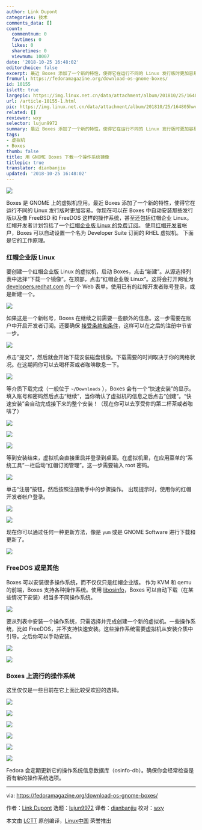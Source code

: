 ```yaml
---
author: Link Dupont
categories: 技术
comments_data: []
count:
  commentnum: 0
  favtimes: 0
  likes: 0
  sharetimes: 0
  viewnum: 10007
date: '2018-10-25 16:48:02'
editorchoice: false
excerpt: 最近 Boxes 添加了一个新的特性，使得它在运行不同的 Linux 发行版时更加容易。
fromurl: https://fedoramagazine.org/download-os-gnome-boxes/
id: 10155
islctt: true
largepic: https://img.linux.net.cn/data/attachment/album/201810/25/164805hworcwv1opopf1fo.jpg
url: /article-10155-1.html
pic: https://img.linux.net.cn/data/attachment/album/201810/25/164805hworcwv1opopf1fo.jpg.thumb.jpg
related: []
reviewer: wxy
selector: lujun9972
summary: 最近 Boxes 添加了一个新的特性，使得它在运行不同的 Linux 发行版时更加容易。
tags:
- 虚拟机
- Boxes
thumb: false
title: 用 GNOME Boxes 下载一个操作系统镜像
titlepic: true
translator: dianbanjiu
updated: '2018-10-25 16:48:02'
---
```


![](/data/attachment/album/201810/25/164805hworcwv1opopf1fo.jpg)


Boxes 是 GNOME 上的虚拟机应用。最近 Boxes 添加了一个新的特性，使得它在运行不同的 Linux 发行版时更加容易。你现在可以在 Boxes 中自动安装那些发行版以及像 FreeBSD 和 FreeDOS 这样的操作系统，甚至还包括红帽企业 Linux。红帽开发者计划包括了一个[红帽企业版 Linux 的免费订阅](https://developers.redhat.com/blog/2016/03/31/no-cost-rhel-developer-subscription-now-available/)。 使用[红帽开发者](http://developers.redhat.com)帐户，Boxes 可以自动设置一个名为 Developer Suite 订阅的 RHEL 虚拟机。 下面是它的工作原理。


### 红帽企业版 Linux


要创建一个红帽企业版 Linux 的虚拟机，启动 Boxes，点击“新建”。从源选择列表中选择“下载一个镜像”。在顶部，点击“红帽企业版 Linux”。这将会打开网址为 [developers.redhat.com](http://developers.redhat.com) 的一个 Web 表单。使用已有的红帽开发者账号登录，或是新建一个。


![](/data/attachment/album/201810/25/164806ax9crr1tk2209tx9.png)


如果这是一个新帐号，Boxes 在继续之前需要一些额外的信息。这一步需要在账户中开启开发者订阅。还要确保 [接受条款和条件](https://www.redhat.com/wapps/tnc/termsack?event%5B%5D=signIn)，这样可以在之后的注册中节省一步。


![](/data/attachment/album/201810/25/164807e0jqboi4m85bge5s.png)


点击“提交”，然后就会开始下载安装磁盘镜像。下载需要的时间取决于你的网络状况。在这期间你可以去喝杯茶或者咖啡歇息一下。


![](/data/attachment/album/201810/25/164807qmbqbvt4cbkdsv44.png)


等介质下载完成（一般位于 `~/Downloads` ），Boxes 会有一个“快速安装”的显示。填入账号和密码然后点击“继续”，当你确认了虚拟机的信息之后点击“创建”。“快速安装”会自动完成接下来的整个安装！（现在你可以去享受你的第二杯茶或者咖啡了）


![](/data/attachment/album/201810/25/164808qzo585s13yo7f95e.png)


![](/data/attachment/album/201810/25/164809jn5nznnpak13z44i.png)


![](/data/attachment/album/201810/25/164811iwttk4kqks9a9aka.png)


等到安装结束，虚拟机会直接重启并登录到桌面。在虚拟机里，在应用菜单的“系统工具”一栏启动“红帽订阅管理”。这一步需要输入 root 密码。


![](/data/attachment/album/201810/25/164812ue79hs9qcww9zefr.png)


单击“注册”按钮，然后按照注册助手中的步骤操作。 出现提示时，使用你的红帽开发者帐户登录。


![](/data/attachment/album/201810/25/164813gzp4ptnju5hc48nx.png)


![](/data/attachment/album/201810/25/164814zozskb8zb40qaa0q.png)


现在你可以通过任何一种更新方法，像是 `yum` 或是 GNOME Software 进行下载和更新了。


![](/data/attachment/album/201810/25/164817mi7mybuulmm9cczi.png)


### FreeDOS 或是其他


Boxes 可以安装很多操作系统，而不仅仅只是红帽企业版。 作为 KVM 和 qemu 的前端，Boxes 支持各种操作系统。使用 [libosinfo](https://libosinfo.org)，Boxes 可以自动下载（在某些情况下安装）相当多不同操作系统。


![](/data/attachment/album/201810/25/164818r098azdx8zix91d8.png)


要从列表中安装一个操作系统，只需选择并完成创建一个新的虚拟机。一些操作系统，比如 FreeDOS，并不支持快速安装。这些操作系统需要虚拟机从安装介质中引导。之后你可以手动安装。


![](/data/attachment/album/201810/25/164818jxe9d2ann7xkbaes.png)


![](/data/attachment/album/201810/25/164819oyb2dbsmsgyktbmt.png)


### Boxes 上流行的操作系统


这里仅仅是一些目前在它上面比较受欢迎的选择。


![](/data/attachment/album/201810/25/164820wp35nffma66fana3.png)


![](/data/attachment/album/201810/25/164821kio71h7uncolu1c1.png)


![](/data/attachment/album/201810/25/164823u77q77qceuwuzrai.png)


![](/data/attachment/album/201810/25/164824hfvefv33f857fefh.png)


![](/data/attachment/album/201810/25/164826zd1d05poj4vlhcdd.png)


![](/data/attachment/album/201810/25/164827pww8wy97wwysm28m.png)


Fedora 会定期更新它的操作系统信息数据库（osinfo-db）。确保你会经常检查是否有新的操作系统选项。




---


via: <https://fedoramagazine.org/download-os-gnome-boxes/>


作者：[Link Dupont](https://fedoramagazine.org/author/linkdupont/) 选题：[lujun9972](https://github.com/lujun9972) 译者：[dianbanjiu](https://github.com/dianbanjiu) 校对：[wxy](https://github.com/wxy)


本文由 [LCTT](https://github.com/LCTT/TranslateProject) 原创编译，[Linux中国](https://linux.cn/) 荣誉推出